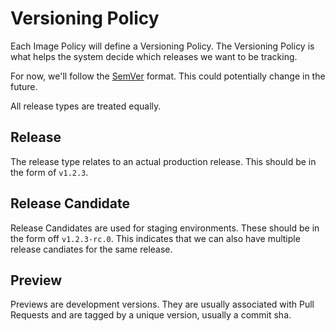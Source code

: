 # Versioning Policy

Each Image Policy will define a Versioning Policy. The Versioning Policy is what
helps the system decide which releases we want to be tracking.

For now, we'll follow the [SemVer](semver.org) format. This could potentially
change in the future.

All release types are treated equally.

## Release

The release type relates to an actual production release. This should be in the
form of `v1.2.3`.

## Release Candidate

Release Candidates are used for staging environments. These should be in the
form off `v1.2.3-rc.0`. This indicates that we can also have multiple release
candiates for the same release.

## Preview

Previews are development versions. They are usually associated with Pull
Requests and are tagged by a unique version, usually a commit sha.
